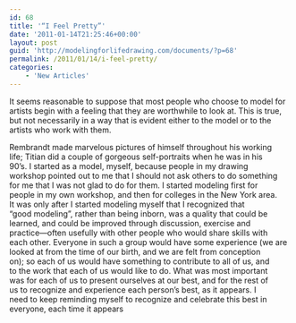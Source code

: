 ```yaml
---
id: 68
title: '“I Feel Pretty”'
date: '2011-01-14T21:25:46+00:00'
layout: post
guid: 'http://modelingforlifedrawing.com/documents/?p=68'
permalink: /2011/01/14/i-feel-pretty/
categories:
    - 'New Articles'
---
```


It seems reasonable to suppose that most people who choose to model for artists begin with a feeling that they are worthwhile to look at. This is true, but not necessarily in a way that is evident either to the model or to the artists who work with them.

  
Rembrandt made marvelous pictures of himself throughout his working  
life; Titian did a couple of gorgeous self-portraits when he was in his  
90’s. I started as a model, myself, because people in my drawing  
workshop pointed out to me that I should not ask others to do something  
for me that I was not glad to do for them. I started modeling first for  
 people in my own workshop, and then for colleges in the New York area.   
 It was only after I started modeling myself that I recognized that  
“good modeling”, rather than being inborn, was a quality that could be  
learned, and could be improved through discussion, exercise and  
practice—often usefully with other people who would share skills with  
each other. Everyone in such a group would have some experience (we are  
 looked at from the time of our birth, and we are felt from conception  
on); so each of us would have something to contribute to all of us, and  
to the work that each of us would like to do. What was most important  
was for each of us to present ourselves at our best, and for the rest of  
 us to recognize and experience each person’s best, as it appears. I  
need to keep reminding myself to recognize and celebrate this best in  
everyone, each time it appears